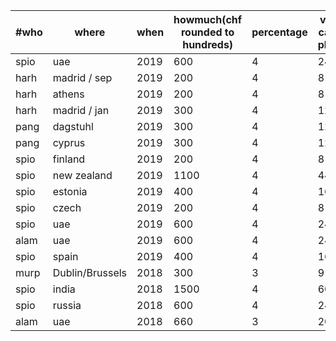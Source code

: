| #who | where           | when     | howmuch(chf rounded to hundreds) | percentage | voluntary-carbontax-pledge(chf) | stage         |
|------|-----------------|----------|----------------------------------|------------|---------------------------------|---------------|
| spio | uae		 | 2019     | 600			       | 4          | 24                              | pledged       |
| harh | madrid	/ sep	 | 2019     | 200			       | 4	    | 8				      | compensated   |
| harh | athens		 | 2019	    | 200			       | 4	    | 8				      | compensated   |
| harh | madrid / jan	 | 2019	    | 300			       | 4	    | 12			      | compensated   |
| pang | dagstuhl        | 2019     | 300                              | 4          | 12                              | compensated   |
| pang | cyprus          | 2019     | 300                              | 4          | 12                              | compensated   |
| spio | finland         | 2019     | 200                              | 4          | 8                               | compensated   |
| spio | new zealand     | 2019     | 1100                             | 4          | 44                              | compensated   |
| spio | estonia         | 2019     | 400                              | 4          | 16                              | compensated   |
| spio | czech           | 2019     | 200                              | 4          | 8                               | compensated   |
| spio | uae             | 2019     | 600                              | 4          | 24                              | compensated   |
| alam | uae             | 2019     | 600 			       | 4          | 24 	                      | compensated   |
| spio | spain           | 2019     | 400                              | 4          | 16                              | compensated   |
| murp | Dublin/Brussels | 2018     | 300                              | 3          | 9                               | compensated   |
| spio | india           | 2018     | 1500                             | 4          | 60                              | compensated   |
| spio | russia          | 2018     | 600                              | 4          | 24                              | compensated   |
| alam | uae             | 2018     | 660                              | 3          | 20                              | compensated   |

